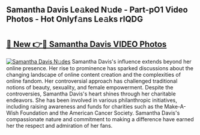 ## Samantha Davis Le𝚊ked N𝚞de - Part-pO1 Video Photos - Hot Onlyf𝚊ns Le𝚊ks rIQDG

# <h2><a href="http://ab55457.deff.icu/?id=Samantha+Davis">🔗 New 👉🔴 Samantha Davis VIDEO Photos</a></h2>

[![Samantha Davis N𝚞des](https://i.imgur.com/rIISA9y.gif)](http://ab55457.deff.icu/?id=Samantha+Davis)
Samantha Davis's influence extends beyond her online presence. Her rise to prominence has sparked discussions about the changing landscape of online content creation and the complexities of online fandom. Her controversial approach has challenged traditional notions of beauty, sexuality, and female empowerment. Despite the controversies, Samantha Davis's heart shines through her charitable endeavors. She has been involved in various philanthropic initiatives, including raising awareness and funds for charities such as the Make-A-Wish Foundation and the American Cancer Society. Samantha Davis's compassionate nature and commitment to making a difference have earned her the respect and admiration of her fans.
